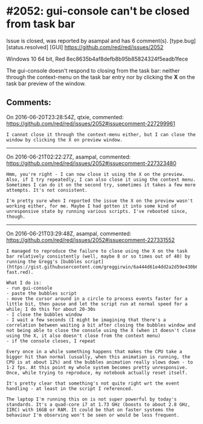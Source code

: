 
#2052: gui-console can't be closed from task bar
================================================================================
Issue is closed, was reported by asampal and has 6 comment(s).
[type.bug] [status.resolved] [GUI]
<https://github.com/red/red/issues/2052>

Windows 10 64 bit, Red 8ec8635b4af8defb8b95b85824324f5eadb1fece

The gui-console doesn't respond to closing from the task bar: neither through the context-menu on the task bar entry nor by clicking the **X** on the task bar preview of the window.



Comments:
--------------------------------------------------------------------------------

On 2016-06-20T23:28:54Z, qtxie, commented:
<https://github.com/red/red/issues/2052#issuecomment-227299961>

    I cannot close it through the context-menu either, but I can close the window by clicking the X on preview window. 

--------------------------------------------------------------------------------

On 2016-06-21T02:22:27Z, asampal, commented:
<https://github.com/red/red/issues/2052#issuecomment-227323480>

    Hmm, you're right - I can now close it using the X on the preview. Also, if I try repeatedly, I can also close it using the context menu. Sometimes I can do it on the second try, sometimes it takes a few more attempts. It's not consistent.
    
    I'm pretty sure when I reported the issue the X on the preview wasn't working either, for me. Maybe I had gotten it into some kind of unresponsive state by running various scripts. I've rebooted since, though.

--------------------------------------------------------------------------------

On 2016-06-21T03:29:48Z, asampal, commented:
<https://github.com/red/red/issues/2052#issuecomment-227331552>

    I managed to reproduce the failure to close using the X on the task bar relatively consistently (well, maybe 8 or so times out of 40) by running the Gregg's [bubbles script](https://gist.githubusercontent.com/greggirwin/6a444d61e4dd2a2d59e430b6d40b25ad/raw/f3c79db07cb6d95cff7bb844621dd02a5c5ba5e7/bubbles-fast.red). 
    
    What I do is:
    - run gui-console
    - paste the bubbles script
    - move the cursor around in a circle to process events faster for a little bit, then pause and let the script run at normal speed for a while; I do this for about 20-30s
    - I close the bubbles window
    - I wait a few seconds (I might be imagining that there's a correlation between waiting a bit after closing the bubbles window and not being able to close the console using the X (when it doesn't close using the X, it also doesn't close from the context menu)
    - if the console closes, I repeat
    
    Every once in a while something happens that makes the CPU take a bigger hit than normal (usually, when this animation is running, the CPU is at about 12%) and the bubbles animation really slows down - to 1-2 fps. At this point my whole system becomes pretty unresponsive. Once, while trying to reproduce, my notebook actually reset itself.
    
    It's pretty clear that something's not quite right wrt the event handling - at least in the script I referenced.
    
    The laptop I'm running this on is not super powerful by today's standards. It's a quad-core i7 at 1.73 GHz (boosts to about 2.8 GHz, IIRC) with 16GB or RAM. It could be that on faster systems the behaviour I'm observing won't be seen or would be less frequent.

